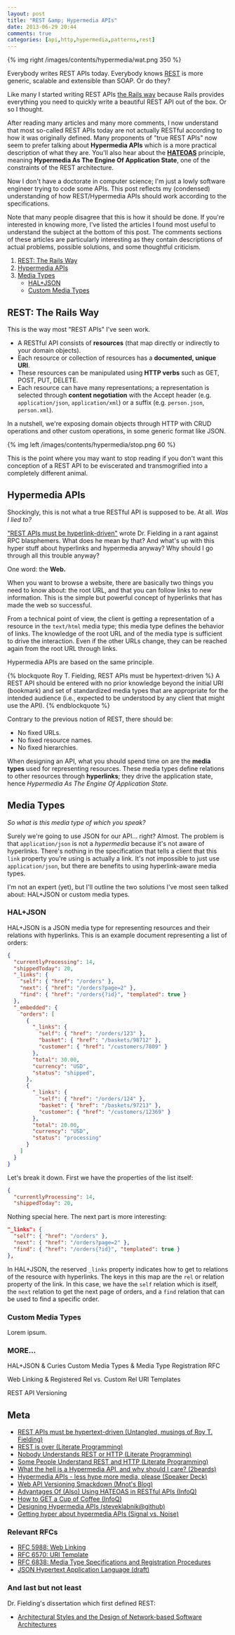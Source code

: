 ```yaml
---
layout: post
title: "REST &amp; Hypermedia APIs"
date: 2013-06-29 20:44
comments: true
categories: [api,http,hypermedia,patterns,rest]
---
```


{% img right /images/contents/hypermedia/wat.png 350 %}

Everybody writes REST APIs today.
Everybody knows [REST](http://en.wikipedia.org/wiki/Representational_state_transfer)
is more generic, scalable and extensible than SOAP. Or do they?

Like many I started writing REST APIs [the Rails way](http://guides.rubyonrails.org/routing.html#resource-routing-the-rails-default)
because Rails provides everything you need to quickly write a beautiful REST API out of the box.
Or so I thought.

After reading many articles and many more comments,
I now understand that most so-called REST APIs today are not actually RESTful according to how it was originally defined.
Many proponents of "true REST APIs" now seem to prefer talking about **Hypermedia APIs** which is a more practical description of what they are.
You'll also hear about the [**HATEOAS**](http://en.wikipedia.org/wiki/HATEOAS) principle, meaning **Hypermedia As The Engine Of Application State**, one of the constraints of the REST architecture.

Now I don't have a doctorate in computer science;
I'm just a lowly software engineer trying to code some APIs.
This post reflects my (condensed) understanding of how REST/Hypermedia APIs should work according to the specifications.

Note that many people disagree that this is how it should be done.
If you're interested in knowing more, I've listed the articles I found most useful to understand the subject at the bottom of this post.
The comments sections of these articles are particularly interesting as they contain descriptions of actual problems, possible solutions, and some thoughtful criticism.

1. [REST: The Rails Way](#rest-rails)
2. [Hypermedia APIs](#hypermedia-apis)
3. [Media Types](#media-types)
    * [HAL+JSON](#hal-json)
    * [Custom Media Types](#custom-media-types)

<a name="rest-rails"></a>
## REST: The Rails Way

This is the way most "REST APIs" I've seen work.

* A RESTful API consists of **resources** (that map directly or indirectly to your domain objects).
* Each resource or collection of resources has a **documented, unique URI**.
* These resources can be manipulated using **HTTP verbs** such as GET, POST, PUT, DELETE.
* Each resource can have many representations; a representation is selected through **content negotiation** with the Accept header (e.g. `application/json`, `application/xml`) or a suffix (e.g. `person.json`, `person.xml`).

In a nutshell, we're exposing domain objects through HTTP with CRUD operations and other custom operations, in some generic format like JSON.

{% img left /images/contents/hypermedia/stop.png 60 %}

This is the point where you may want to stop reading if you don't want this conception of a REST API to be eviscerated and transmogrified into a completely different animal.

<a name="hypermedia-apis"></a>
## Hypermedia APIs

Shockingly, this is not what a true RESTful API is supposed to be. At all. *Was I lied to?*

["REST APIs must be hyperlink-driven"](http://roy.gbiv.com/untangled/2008/rest-apis-must-be-hypertext-driven) wrote Dr. Fielding in a rant against RPC blasphemers.
What does he mean by that?
And what's up with this hyper stuff about hyperlinks and hypermedia anyway?
Why should I go through all this trouble anyway?

One word: the **Web.**

When you want to browse a website, there are basically two things you need to know about: the root URL, and that you can follow links to new information.
This is the simple but powerful concept of hyperlinks that has made the web so successful.

From a technical point of view, the client is getting a representation of a resource in the `text/html` media type; this media type defines the behavior of links.
The knowledge of the root URL and of the media type is sufficient to drive the interaction.
Even if the other URLs change, they can be reached again from the root URL through links.

Hypermedia APIs are based on the same principle.

{% blockquote Roy T. Fielding, REST APIs must be hypertext-driven %}
A REST API should be entered with no prior knowledge beyond the initial URI (bookmark) and set of standardized media types that are appropriate for the intended audience (i.e., expected to be understood by any client that might use the API).
{% endblockquote %}

Contrary to the previous notion of REST, there should be:

* No fixed URLs.
* No fixed resource names.
* No fixed hierarchies.

When designing an API, what you should spend time on are the **media types** used for representing resources.
These media types define relations to other resources through **hyperlinks**;
they drive the application state, hence *Hypermedia As The Engine Of Application State.*

<a name="media-types"></a>
## Media Types

*So what is this *media type* of which you speak?*

Surely we're going to use JSON for our API... right?
Almost. The problem is that `application/json` is not a *hypermedia* because it's not aware of hyperlinks.
There's nothing in the specification that tells a client that this `link` property you're using is actually a link.
It's not impossible to just use `application/json`, but there are benefits to using hyperlink-aware media types.

I'm not an expert (yet), but I'll outline the two solutions I've most seen talked about: HAL+JSON or custom media types.

<a name="hal-json"></a>
### HAL+JSON

HAL+JSON is a JSON media type for representing resources and their relations with hyperlinks.
This is an example document representing a list of orders:

```json
{
  "currentlyProcessing": 14,
  "shippedToday": 20,
  "_links": {
    "self": { "href": "/orders" },
    "next": { "href": "/orders?page=2" },
    "find": { "href": "/orders{?id}", "templated": true }
  },
  "_embedded": {
    "orders": [
      {
        "_links": {
          "self": { "href": "/orders/123" },
          "basket": { "href": "/baskets/98712" },
          "customer": { "href": "/customers/7809" }
        },
        "total": 30.00,
        "currency": "USD",
        "status": "shipped",
      },
      {
        "_links": {
          "self": { "href": "/orders/124" },
          "basket": { "href": "/baskets/97213" },
          "customer": { "href": "/customers/12369" }
        },
        "total": 20.00,
        "currency": "USD",
        "status": "processing"
      }
    ]
  }
}
```

Let's break it down.
First we have the properties of the list itself:

```json
{
  "currentlyProcessing": 14,
  "shippedToday": 20,
```

Nothing special here.
The next part is more interesting:

```json
"_links": {
  "self": { "href": "/orders" },
  "next": { "href": "/orders?page=2" },
  "find": { "href": "/orders{?id}", "templated": true }
},
```

In HAL+JSON, the reserved `_links` property indicates how to get to relations of the resource with hyperlinks.
The keys in this map are the `rel` or relation property of the link.
In this case, we have the `self` relation which is itself,
the `next` relation to get the next page of orders,
and a `find` relation that can be used to find a specific order.

<a name="custom-media-types"></a>
### Custom Media Types

Lorem ipsum.

### MORE...

HAL+JSON & Curies
Custom Media Types & Media Type Registration RFC

Web Linking & Registered Rel vs. Custom Rel
URI Templates

REST API Versioning

## Meta

* [REST APIs must be hypertext-driven (Untangled, musings of Roy T. Fielding)](http://roy.gbiv.com/untangled/2008/rest-apis-must-be-hypertext-driven)
* [REST is over (Literate Programming)](http://blog.steveklabnik.com/posts/2012-02-23-rest-is-over)
* [Nobody Understands REST or HTTP (Literate Programming)](http://blog.steveklabnik.com/posts/2011-07-03-nobody-understands-rest-or-http)
* [Some People Understand REST and HTTP (Literate Programming)](http://blog.steveklabnik.com/posts/2011-08-07-some-people-understand-rest-and-http)
* [What the hell is a Hypermedia API, and why should I care? (2beards)](http://2beards.net/2012/03/what-the-hell-is-a-hypermedia-api-and-why-should-i-care/)
* [Hypermedia APIs - less hype more media, please (Speaker Deck)](https://speakerdeck.com/pengwynn/hypermedia-apis-less-hype-more-media-please)
* [Web API Versioning Smackdown (Mnot's Blog)](http://www.mnot.net/blog/2011/10/25/web_api_versioning_smackdown)
* [Advantages Of (Also) Using HATEOAS in RESTful APIs (InfoQ)](http://www.infoq.com/news/2009/04/hateoas-restful-api-advantages)
* [How to GET a Cup of Coffee (InfoQ)](http://www.infoq.com/articles/webber-rest-workflow)
* [Designing Hypermedia APIs (steveklabnik@github)](http://steveklabnik.github.io/hypermedia-presentation/)
* [Getting hyper about hypermedia APIs (Signal vs. Noise)](http://37signals.com/svn/posts/3373-getting-hyper-about-hypermedia-apis)

### Relevant RFCs

* [RFC 5988: Web Linking](http://tools.ietf.org/html/rfc5988)
* [RFC 6570: URI Template](http://tools.ietf.org/html/rfc6570)
* [RFC 6838: Media Type Specifications and Registration Procedures](http://tools.ietf.org/html/rfc6838)
* [JSON Hypertext Application Language (draft)](http://tools.ietf.org/html/draft-kelly-json-hal-05)

### And last but not least

Dr. Fielding's dissertation which first defined REST:

* [Architectural Styles and the Design of Network-based Software Architectures](http://www.ics.uci.edu/~fielding/pubs/dissertation/top.htm)
